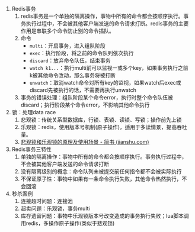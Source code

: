 1. Redis事务
   1. redis事务是一个单独的隔离操作，事物中所有的命令都会按顺序执行。事务执行过程中，不会被其他客户端发送的命令请求打断。redis事务的主要作用是串联多个命令防止别的命令插队。
   2. 命令
      * `multi`：开启事务，进入组队阶段
      * `exec`：执行阶段，将之前的命令队列依次执行
      * `discard`：放弃命令队伍，结束事务
      * `watch k1...`：执行multi前可以监视一或多个key，如果事务执行之前k被其他命令改动，那么事务将被打断
      * `unwatch`：取消watch命令对所有key的监视，如果watch后exec或discard先被执行的话，不需要再执行unwatch
   3. 事务的错误处理：组队阶段某个命令error，执行时整个命令队伍被discard；执行阶段某个命令error，不影响其他命令执行
2. 锁：处理data race
   1. 悲观锁：传统关系型数据库，行锁、表锁、读锁、写锁；操作前先上锁
   2. 乐观锁：redis，使用版本号机制(原子操作)，适用于多读情景，提高吞吐量。
   3. [悲观锁和乐观锁的原理及使用场景 - 简书 (jianshu.com)](https://www.jianshu.com/p/232a86cbd4b0)
3. Redis事务三特性
   1. 单独的隔离操作：事物中所有的命令都会按顺序执行。事务执行过程中，不会被其他客户端发送的命令请求打断
   2. 没有隔离级别的概念：命令队列未被提交前任何指令都不会被实际执行
   3. 不保证原子性：事物中如果有一条命令执行失败，其他命令热然执行，不会回滚
4. 秒杀案例
   1. 连接超时问题：连接池
   2. 超卖问题：乐观锁，事务multi
   3. 库存遗留问题：事物中乐观锁版本号改变造成的事务执行失败；lua脚本调用redis，多操作原子操作(类似于悲观锁)